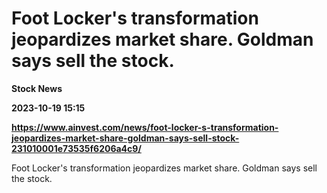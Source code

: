 # Foot Locker's transformation jeopardizes market share. Goldman says sell the stock.
**Stock News**

**2023-10-19 15:15**

**https://www.ainvest.com/news/foot-locker-s-transformation-jeopardizes-market-share-goldman-says-sell-stock-231010001e73535f6206a4c9/**

Foot Locker's transformation jeopardizes market share. Goldman says sell the stock.